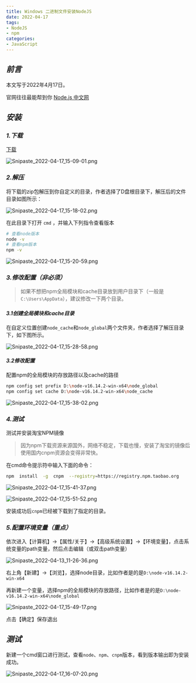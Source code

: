 ```yaml
---
title: Windows 二进制文件安装NodeJS
date: 2022-04-17
tags:
- NodeJS
- npm
categories:
- JavaScript
---
```


## ***前言***

本文写于2022年4月17日。

官网往往最能帮到你 [Node.js 中文网](http://nodejs.cn/)

## ***安装***

### ***1.下载***

[下载](http://nodejs.cn/download/)

![Snipaste_2022-04-17_15-09-01.png](https://s2.loli.net/2022/05/08/DekMRqzlwjQS7Gr.png)

### ***2.解压***

将下载的zip包解压到你自定义的目录，作者选择了D盘根目录下，解压后的文件目录如图所示：

![Snipaste_2022-04-17_15-18-02.png](https://s2.loli.net/2022/05/08/WeX8YbfJlG4Qgni.png)

在此目录下打开 `cmd` ，并输入下列指令查看版本

```bash
# 查看node版本
node -v
# 查看npm版本
npm -v
```

![Snipaste_2022-04-17_15-20-59.png](https://s2.loli.net/2022/05/08/NktSY7nKAIuWr8s.png)

### ***3.修改配置（非必须）***

> 如果不想把npm全局模块和cache目录放到用户目录下（一般是`C:\Users\AppData`），建议修改一下两个目录。
>

#### ***3.1创建全局模块和cache目录***

在自定义位置创建`node_cache`和`node_global`两个文件夹，作者选择了解压目录下，如下图所示。

![Snipaste_2022-04-17_15-28-58.png](https://s2.loli.net/2022/05/08/pPiR5yXa6DWb1Jv.png)


#### ***3.2修改配置***

配置npm的全局模块的存放路径以及cache的路径

```bash
npm config set prefix D:\node-v16.14.2-win-x64\node_global
npm config set cache D:\node-v16.14.2-win-x64\node_cache
```

![Snipaste_2022-04-17_15-38-02.png](https://s2.loli.net/2022/05/08/aFmvGR8CXNx3p7M.png)


### ***4.测试***

测试并安装淘宝NPM镜像

> 因为npm下载资源来源国外，网络不稳定，下载也慢，安装了淘宝的镜像后使用国内cnpm资源会变得非常快。
>

在cmd命令提示符中输入下面的命令：

```bash
npm  install  -g  cnpm  --registry=https://registry.npm.taobao.org
```

![Snipaste_2022-04-17_15-41-37.png](https://s2.loli.net/2022/05/08/6jFz3xgBupJXvRZ.png)

![Snipaste_2022-04-17_15-51-52.png](https://s2.loli.net/2022/05/08/3GYzI9aAEF4oJZk.png)

安装成功后`cnpm`已经被下载到了指定的目录。

### ***5.配置环境变量（重点）***

依次进入【计算机】→【属性/关于】→【高级系统设置】→【环境变量】，点击系统变量的path变量，然后点击编辑（或双击path变量）

![Snipaste_2022-04-13_11-26-36.png](https://s2.loli.net/2022/05/08/7Y4Z5Ia3d1ELsFv.png)


右上角【新建】→【浏览】，选择node目录，比如作者是的是`D:\node-v16.14.2-win-x64`

再新建一个变量，选择npm的全局模块的存放路径，比如作者是的是`D:\node-v16.14.2-win-x64\node_global`

![Snipaste_2022-04-17_15-49-17.png](https://s2.loli.net/2022/05/08/mJuBl9GdLDj7pMg.png)


点击【确定】保存退出

## ***测试***

新建一个cmd窗口进行测试，查看`node`、`npm`、`cnpm`版本，看到版本输出即为安装成功。

![Snipaste_2022-04-17_16-07-20.png](https://s2.loli.net/2022/05/08/PJ6auEqdlB9Rk3T.png)